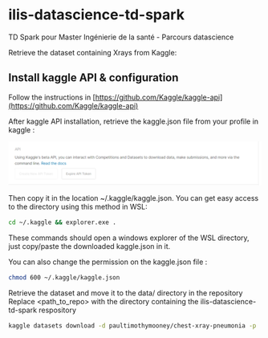 # ilis-datascience-td-spark
TD Spark pour Master Ingénierie de la santé - Parcours datascience


Retrieve the dataset containing Xrays from Kaggle:

## Install kaggle API & configuration
Follow the instructions in [https://github.com/Kaggle/kaggle-api](https://github.com/Kaggle/kaggle-api)

After kaggle API installation, retrieve the kaggle.json file from your profile in kaggle :

![get_kaggle_json](./get_kaggle_json.png?raw=true)

Then copy it in the location ~/.kaggle/kaggle.json. You can get easy access to the directory using this method in WSL:


```bash
cd ~/.kaggle && explorer.exe .
```

These commands should open a windows explorer of the WSL directory, just copy/paste the downloaded kaggle.json in it.

You can also change the permission on the kaggle.json file :

```bash
chmod 600 ~/.kaggle/kaggle.json
```

Retrieve the dataset and move it to the data/ directory in the repository
Replace <path_to_repo> with the directory containing the ilis-datascience-td-spark respository

```bash
kaggle datasets download -d paultimothymooney/chest-xray-pneumonia -p  <path_to_repo>/ilis-datascience-td-spark/data
```
